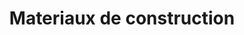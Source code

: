 ---
title: "Materiaux de construction"
url: /route-nationale-1-gatreau/materiaux-de-construction-2/
shop: Eisenwaren
---